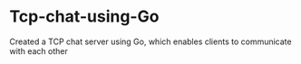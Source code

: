 # Tcp-chat-using-Go
Created a TCP chat server using Go, which enables clients to communicate with each other

